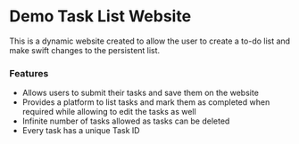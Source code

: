 # Demo Task List Website
This is a dynamic website created to allow the user to create a to-do list and make swift changes to the persistent list.<br>

<h3>Features</h3>
<ul>
  <li>Allows users to submit their tasks and save them on the website</li>
  <li>Provides a platform to list tasks and mark them as completed when required while allowing to edit the tasks as well</li>
  <li>Infinite number of tasks allowed as tasks can be deleted</li>
  <li>Every task has a unique Task ID</li>
</ul>
